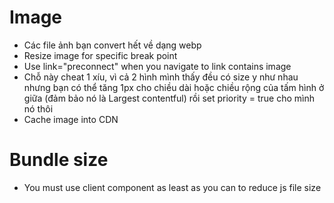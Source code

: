 # Image

- Các file ảnh bạn convert hết về dạng webp
- Resize image for specific break point
- Use link="preconnect" when you navigate to link contains image
- Chỗ này cheat 1 xíu, vì cả 2 hình mình thấy đều có size y như nhau nhưng bạn có thể tăng 1px cho chiều dài hoặc chiều rộng của tấm hình ở giữa (đảm bảo nó là Largest contentful) rồi set priority = true cho mình nó thôi
- Cache image into CDN

# Bundle size

- You must use client component as least as you can to reduce js file size
